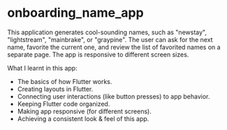# onboarding_name_app
This application generates cool-sounding names, such as "newstay", "lightstream", "mainbrake", or "graypine". The user can ask for the next name, favorite the current one, and review the list of favorited names on a separate page. The app is responsive to different screen sizes.

What I learnt in this app:
- The basics of how Flutter works.
- Creating layouts in Flutter.
- Connecting user interactions (like button presses) to app behavior.
- Keeping Flutter code organized.
- Making app responsive (for different screens).
- Achieving a consistent look & feel of this app.
